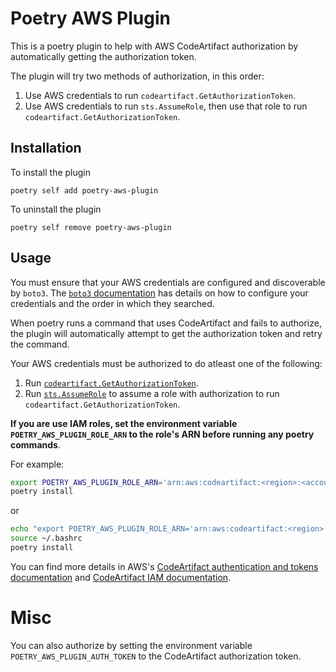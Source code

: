 # Poetry AWS Plugin

This is a poetry plugin to help with AWS CodeArtifact authorization by automatically getting the authorization token.

The plugin will try two methods of authorization, in this order:

1. Use AWS credentials to run `codeartifact.GetAuthorizationToken`.
2. Use AWS credentials to run `sts.AssumeRole`, then use that role to run `codeartifact.GetAuthorizationToken`.

## Installation

To install the plugin

```
poetry self add poetry-aws-plugin
```

To uninstall the plugin

```
poetry self remove poetry-aws-plugin
```

## Usage

You must ensure that your AWS credentials are configured and discoverable by `boto3`. The [`boto3` documentation](https://boto3.amazonaws.com/v1/documentation/api/latest/guide/credentials.html#configuring-credentials) has details on how to configure your credentials and the order in which they searched.

When poetry runs a command that uses CodeArtifact and fails to authorize, the plugin will automatically attempt to get the authorization token and retry the command.

Your AWS credentials must be authorized to do atleast one of the following:

1. Run [`codeartifact.GetAuthorizationToken`](https://docs.aws.amazon.com/cli/latest/reference/codeartifact/get-authorization-token.html).
2. Run [`sts.AssumeRole`](https://docs.aws.amazon.com/cli/latest/reference/sts/assume-role.html) to assume a role with authorization to run `codeartifact.GetAuthorizationToken`.

**If you are use IAM roles, set the environment variable `POETRY_AWS_PLUGIN_ROLE_ARN` to the role's ARN before running any poetry commands**.

For example:

```bash
export POETRY_AWS_PLUGIN_ROLE_ARN='arn:aws:codeartifact:<region>:<account-id>:repository/<domain>/<domain-owner>/<repository>'
poetry install
```

or

```bash
echo "export POETRY_AWS_PLUGIN_ROLE_ARN='arn:aws:codeartifact:<region>:<account-id>:repository/<domain>/<domain-owner>/<repository>'" >> ~/.bashrc
source ~/.bashrc
poetry install
```

You can find more details in AWS's [CodeArtifact authentication and tokens documentation](https://docs.aws.amazon.com/codeartifact/latest/ug/tokens-authentication.html) and [CodeArtifact IAM documentation](https://docs.aws.amazon.com/codeartifact/latest/ug/security_iam_service-with-iam.html).

# Misc

You can also authorize by setting the environment variable `POETRY_AWS_PLUGIN_AUTH_TOKEN` to the CodeArtifact authorization token.
